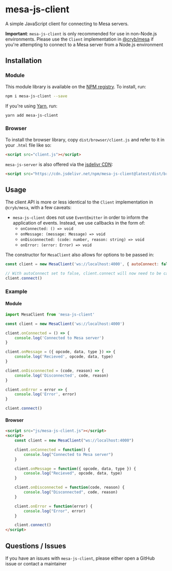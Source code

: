 # mesa-js-client
A simple JavaScript client for connecting to Mesa servers.

**Important**: `mesa-js-client` is only recommended for use in non-Node.js environments. Please use the `Client` implementation in [@cryb/mesa](https://github.com/crybapp/mesa) if you're attempting to connect to a Mesa server from a Node.js environment

## Installation
### Module
This module library is available on the [NPM registry](https://www.npmjs.com/package/mesa-js-client). To install, run:
```bash
npm i mesa-js-client --save
```
If you're using [Yarn](https://yarnpkg.com), run:

```bash
yarn add mesa-js-client
```

### Browser
To install the browser library, copy `dist/browser/client.js` and refer to it in your `.html` file like so:
```html
<script src="client.js"></script>
```

`mesa-js-server` is also offered via the [jsdelivr CDN](https://www.jsdelivr.com):
```html
<script src="https://cdn.jsdelivr.net/npm/mesa-js-client@latest/dist/browser/client.js"></script>
```

## Usage
The client API is more or less identical to the `Client` implementation in `@cryb/mesa`, with a few caveats:

* `mesa-js-client` does not use `EventEmitter` in order to inform the application of events. Instead, we use callbacks in the form of:
  * `onConnected: () => void`
  * `onMessage: (message: Message) => void`
  * `onDisconnected: (code: number, reason: string) => void`
  * `onError: (error: Error) => void`

The constructor for `MesaClient` also allows for options to be passed in:
```js
const client = new MesaClient('ws://localhost:4000', { autoConnect: false })

// With autoConnect set to false, client.connect will now need to be called in order for the connected to begin
client.connect()
```

### Example
#### Module
```js
import MesaClient from 'mesa-js-client'

const client = new MesaClient('ws://localhost:4000')

client.onConnected = () => {
	console.log('Connected to Mesa server')
}

client.onMessage = ({ opcode, data, type }) => {
	console.log('Recieved', opcode, data, type)
}

client.onDisconnected = (code, reason) => {
	console.log('Disconnected', code, reason)
}

client.onError = error => {
	console.log('Error', error)
}

client.connect()
```

#### Browser
```html
<script src="js/mesa-js-client.js"></script>
<script>
	const client = new MesaClient("ws://localhost:4000")

	client.onConnected = function() {
		console.log("Connected to Mesa server")
	}

	client.onMessage = function({ opcode, data, type }) {
		console.log("Recieved", opcode, data, type)
	}

	client.onDisconnected = function(code, reason) {
		console.log("Disconnected", code, reason)
	}

	client.onError = function(error) {
		console.log("Error", error)
	}

	client.connect()
</script>
```

## Questions / Issues
If you have an issues with `mesa-js-client`, please either open a GitHub issue or contact a maintainer

